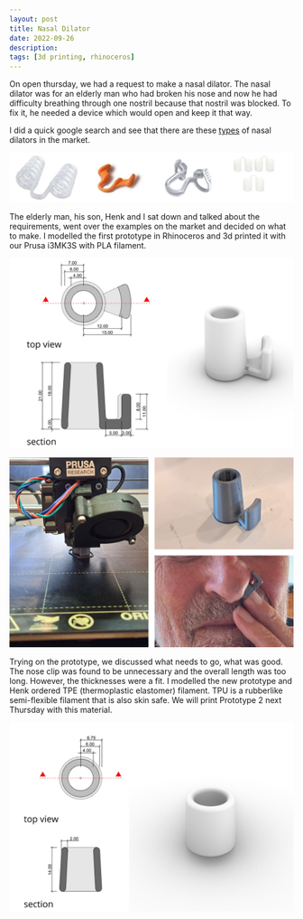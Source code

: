 ```yaml
---
layout: post
title: Nasal Dilator
date: 2022-09-26
description:
tags: [3d printing, rhinoceros]
---
```


On open thursday, we had a request to make a nasal dilator. The nasal dilator was for an elderly man who had broken his nose and now he had difficulty breathing through one nostril because that nostril was blocked. To fix it, he needed a device which would open and keep it that way.

I did a quick google search and see that there are these [types](https://www.snorelab.com/a-guide-to-nasal-dilators/) of nasal dilators in the market.

![nasal dilator market](/assets/images/2022-09-26-nasal-dilator/nasal-dilator-selection.jpg "nasal dilator market") 



The elderly man, his son, Henk and I sat down and talked about the requirements, went over the examples on the market and decided on what to make. I modelled the first prototype in Rhinoceros and 3d printed it with our Prusa i3MK3S with PLA filament.


![prototype1](/assets/images/2022-09-26-nasal-dilator/prototype1.jpg "prototype1") 

![Printed model](/assets/images/2022-09-26-nasal-dilator/Untitled-1.jpg "Printed model")

Trying on the prototype, we discussed what needs to go, what was good. The nose clip was found to be unnecessary and the overall length was too long. However, the thicknesses were a fit. I modelled the new prototype and Henk ordered TPE (thermoplastic elastomer) filament. TPU is a rubberlike semi-flexible filament that is also skin safe. We will print Prototype 2 next Thursday with this material.

![prototyp21](/assets/images/2022-09-26-nasal-dilator/prototype2.jpg "prototype2")